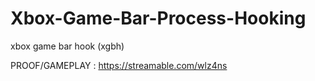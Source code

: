 # Xbox-Game-Bar-Process-Hooking
xbox game bar hook (xgbh)

PROOF/GAMEPLAY : https://streamable.com/wlz4ns
